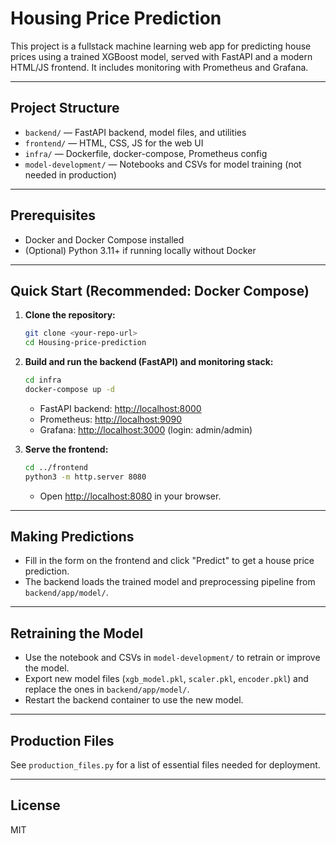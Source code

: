 # Housing Price Prediction

This project is a fullstack machine learning web app for predicting house prices using a trained XGBoost model, served with FastAPI and a modern HTML/JS frontend. It includes monitoring with Prometheus and Grafana.

---

## Project Structure

- `backend/` — FastAPI backend, model files, and utilities
- `frontend/` — HTML, CSS, JS for the web UI
- `infra/` — Dockerfile, docker-compose, Prometheus config
- `model-development/` — Notebooks and CSVs for model training (not needed in production)

---

## Prerequisites
- Docker and Docker Compose installed
- (Optional) Python 3.11+ if running locally without Docker

---

## Quick Start (Recommended: Docker Compose)

1. **Clone the repository:**
   ```sh
   git clone <your-repo-url>
   cd Housing-price-prediction
   ```

2. **Build and run the backend (FastAPI) and monitoring stack:**
   ```sh
   cd infra
   docker-compose up -d
   ```
   - FastAPI backend: [http://localhost:8000](http://localhost:8000)
   - Prometheus: [http://localhost:9090](http://localhost:9090)
   - Grafana: [http://localhost:3000](http://localhost:3000) (login: admin/admin)

3. **Serve the frontend:**
   ```sh
   cd ../frontend
   python3 -m http.server 8080
   ```
   - Open [http://localhost:8080](http://localhost:8080) in your browser.

---

## Making Predictions
- Fill in the form on the frontend and click "Predict" to get a house price prediction.
- The backend loads the trained model and preprocessing pipeline from `backend/app/model/`.

---

## Retraining the Model
- Use the notebook and CSVs in `model-development/` to retrain or improve the model.
- Export new model files (`xgb_model.pkl`, `scaler.pkl`, `encoder.pkl`) and replace the ones in `backend/app/model/`.
- Restart the backend container to use the new model.

---

## Production Files
See `production_files.py` for a list of essential files needed for deployment.

---

## License
MIT